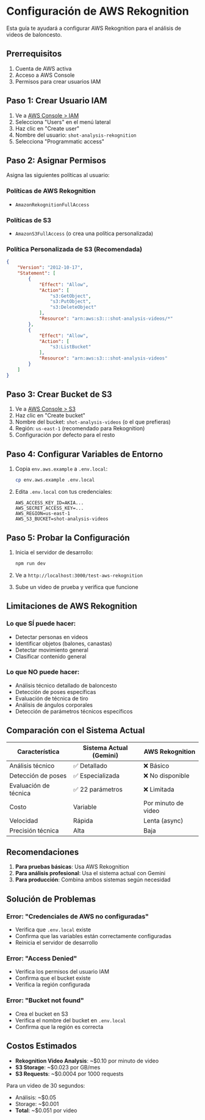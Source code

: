 # Configuración de AWS Rekognition

Esta guía te ayudará a configurar AWS Rekognition para el análisis de videos de baloncesto.

## Prerrequisitos

1. Cuenta de AWS activa
2. Acceso a AWS Console
3. Permisos para crear usuarios IAM

## Paso 1: Crear Usuario IAM

1. Ve a [AWS Console > IAM](https://console.aws.amazon.com/iam/)
2. Selecciona "Users" en el menú lateral
3. Haz clic en "Create user"
4. Nombre del usuario: `shot-analysis-rekognition`
5. Selecciona "Programmatic access"

## Paso 2: Asignar Permisos

Asigna las siguientes políticas al usuario:

### Políticas de AWS Rekognition
- `AmazonRekognitionFullAccess`

### Políticas de S3
- `AmazonS3FullAccess` (o crea una política personalizada)

### Política Personalizada de S3 (Recomendada)
```json
{
    "Version": "2012-10-17",
    "Statement": [
        {
            "Effect": "Allow",
            "Action": [
                "s3:GetObject",
                "s3:PutObject",
                "s3:DeleteObject"
            ],
            "Resource": "arn:aws:s3:::shot-analysis-videos/*"
        },
        {
            "Effect": "Allow",
            "Action": [
                "s3:ListBucket"
            ],
            "Resource": "arn:aws:s3:::shot-analysis-videos"
        }
    ]
}
```

## Paso 3: Crear Bucket de S3

1. Ve a [AWS Console > S3](https://console.aws.amazon.com/s3/)
2. Haz clic en "Create bucket"
3. Nombre del bucket: `shot-analysis-videos` (o el que prefieras)
4. Región: `us-east-1` (recomendado para Rekognition)
5. Configuración por defecto para el resto

## Paso 4: Configurar Variables de Entorno

1. Copia `env.aws.example` a `.env.local`:
   ```bash
   cp env.aws.example .env.local
   ```

2. Edita `.env.local` con tus credenciales:
   ```env
   AWS_ACCESS_KEY_ID=AKIA...
   AWS_SECRET_ACCESS_KEY=...
   AWS_REGION=us-east-1
   AWS_S3_BUCKET=shot-analysis-videos
   ```

## Paso 5: Probar la Configuración

1. Inicia el servidor de desarrollo:
   ```bash
   npm run dev
   ```

2. Ve a `http://localhost:3000/test-aws-rekognition`

3. Sube un video de prueba y verifica que funcione

## Limitaciones de AWS Rekognition

### Lo que SÍ puede hacer:
- Detectar personas en videos
- Identificar objetos (balones, canastas)
- Detectar movimiento general
- Clasificar contenido general

### Lo que NO puede hacer:
- Análisis técnico detallado de baloncesto
- Detección de poses específicas
- Evaluación de técnica de tiro
- Análisis de ángulos corporales
- Detección de parámetros técnicos específicos

## Comparación con el Sistema Actual

| Característica | Sistema Actual (Gemini) | AWS Rekognition |
|----------------|-------------------------|-----------------|
| Análisis técnico | ✅ Detallado | ❌ Básico |
| Detección de poses | ✅ Especializada | ❌ No disponible |
| Evaluación de técnica | ✅ 22 parámetros | ❌ Limitada |
| Costo | Variable | Por minuto de video |
| Velocidad | Rápida | Lenta (async) |
| Precisión técnica | Alta | Baja |

## Recomendaciones

1. **Para pruebas básicas**: Usa AWS Rekognition
2. **Para análisis profesional**: Usa el sistema actual con Gemini
3. **Para producción**: Combina ambos sistemas según necesidad

## Solución de Problemas

### Error: "Credenciales de AWS no configuradas"
- Verifica que `.env.local` existe
- Confirma que las variables están correctamente configuradas
- Reinicia el servidor de desarrollo

### Error: "Access Denied"
- Verifica los permisos del usuario IAM
- Confirma que el bucket existe
- Verifica la región configurada

### Error: "Bucket not found"
- Crea el bucket en S3
- Verifica el nombre del bucket en `.env.local`
- Confirma que la región es correcta

## Costos Estimados

- **Rekognition Video Analysis**: ~$0.10 por minuto de video
- **S3 Storage**: ~$0.023 por GB/mes
- **S3 Requests**: ~$0.0004 por 1000 requests

Para un video de 30 segundos:
- Análisis: ~$0.05
- Storage: ~$0.001
- **Total**: ~$0.051 por video

